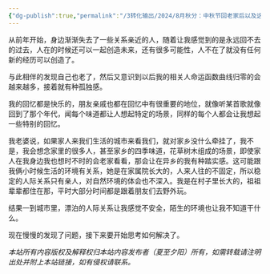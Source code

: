 ```yaml
---
{"dg-publish":true,"permalink":"/3转化输出/2024/8月秋分：中秋节回老家后以及这一年来发生的事的感受/","metatags":"中秋节，老家，孤独感，回忆，人际关系","tags":["思考"],"noteIcon":"1","created":"2024-09-22T20:39:00","updated":"2025-09-13T16:56"}
---
```


从前年开始，身边渐渐失去了一些关系亲近的人，随着让我感觉到的是永远回不去的过去，人在的时候还可以一起创造未来，还有很多可能性，人不在了就没有任何新的经历可以创造了。

与此相伴的发现自己也老了，然后又意识到以后我的相关人命运函数曲线归零的会越来越多，接着就有种孤独感。

我的回忆都是快乐的，朋友亲戚也都在回忆中有很重要的地位，就像听某首歌就像回到了那个年代，闻每个味道都让人想起特定的场景，同样的每个人都会让我想起一些特别的回忆。

我老婆说，如果家人来我们生活的城市来看我们，就对家乡没什么牵挂了，我不是，我会想念家里的很多人，甚至家乡的四季味道，花草树木组成的场景，即使家人在我身边我也想时不时的会老家看看，那会让在异乡的我有种踏实感。这可能跟我俩小时候生活的环境有关系，她是在家属院长大的，人来人往的不固定，所以稳定的人际关系只有亲人，对自然环境的体会也不深入。我是在村子里长大的，祖祖辈辈都住在那，平时大部分时间都是跟着朋友们去野外玩。

结果一到城市里，漂泊的人际关系让我感觉不安全，陌生的环境也让我不知道干什么。

现在慢慢的发现了问题，接下来要开始思考如何解决了。



<div class="transclusion internal-embed is-loaded"><div class="markdown-embed">




*本站所有内容版权及解释权归本站内容发布者（夏至夕阳）所有，如需转载请注明出处并附上本站链接，如有侵权请联系。*


</div></div>




